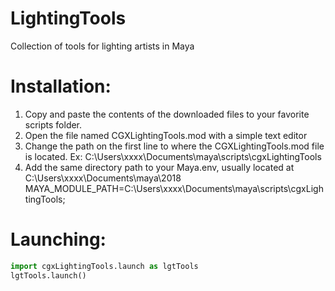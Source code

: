 # LightingTools
Collection of tools for lighting artists in Maya

# Installation:
1. Copy and paste the contents of the downloaded files to your favorite scripts folder.
2. Open the file named CGXLightingTools.mod with a simple text editor
3. Change the path on the first line to where the CGXLightingTools.mod file is located.
Ex: C:\Users\xxxx\Documents\maya\scripts\cgxLightingTools
4. Add the same directory path to your Maya.env, usually located at C:\Users\xxxx\Documents\maya\2018
MAYA_MODULE_PATH=C:\Users\xxxx\Documents\maya\scripts\cgxLightingTools;

# Launching:
```python
import cgxLightingTools.launch as lgtTools
lgtTools.launch()
```
